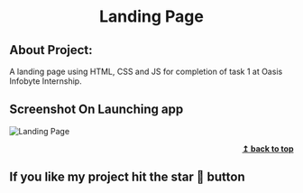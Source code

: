 <h1 align="center">Landing Page</h1> 

## About Project:
A landing page using HTML, CSS and JS for completion of task 1 at Oasis Infobyte Internship.


## Screenshot On Launching app
![Landing Page](https://github.com/JatinChaudhary0319/Landing-Page/assets/137517499/2d37d9e8-9bdb-439d-960b-1ea60d129dfb)
<div align="right">
<b><a href="#">↥ back to top</a></b>
</div>

## If you like my project hit the star 🌟 button
